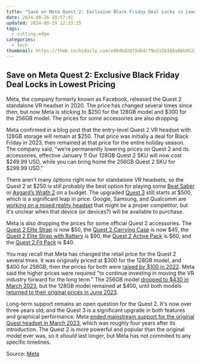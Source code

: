 ```yaml
---
title: "Save on Meta Quest 2: Exclusive Black Friday Deal Locks in Lowest Pricing"
date: 2024-08-26 19:57:41
updated: 2024-08-29 12:33:25
tags:
  - cutting-edge
categories:
  - tech
thumbnail: https://thmb.techidaily.com/e96dbd2d75db4cf9e5156185a06b8522a82e72348433fead285cc509b104d60e.jpg
---
```


## Save on Meta Quest 2: Exclusive Black Friday Deal Locks in Lowest Pricing

Meta, the company formerly known as Facebook, released the Quest 2 standalone VR headset in 2020\. The price has changed several times since then, but now Meta is sticking to $250 for the 128GB model and $300 for the 256GB model. The prices for some accessories are also dropping.

 Meta confirmed in a blog post that the entry-level Quest 2 VR headset with 128GB storage will remain at $250\. That price was initially a deal for Black Friday in 2023, then remained at that price for the entire holiday season. The company said, "we’re permanently lowering prices on Quest 2 and its accessories, effective January 1! Our 128GB Quest 2 SKU will now cost $249.99 USD, while you can bring home the 256GB Quest 2 SKU for $299.99 USD."

 There aren't many options right now for standalone VR headsets, so the Quest 2 at $250 is still probably the best option for playing some [Beat Saber](https://www.meta.com/experiences/2448060205267927/) or [Asgard’s Wrath 2](https://www.meta.com/experiences/2603836099654226) on a budget. The upgraded [Quest 3](https://tech-revival.techidaily.com/universal-chatgpt-open-doors-worldwide-communication/) still starts at $500, which is a significant leap in price. Google, Samsung, and Qualcomm are [working on a mixed reality headset](https://www.theverge.com/2023/11/8/23952833/the-samsung-qualcomm-google-mixed-reality-headset-might-be-at-least-a-year-away) that might be a proper competitor, but it's unclear when that device (or devices?) will be available to purchase.

 Meta is also dropping the prices for some official Quest 2 accessories. The [Quest 2 Elite Strap](https://www.meta.com/quest/accessories/quest-2-elite-strap/) is now $50, the [Quest 2 Carrying Case](https://www.meta.com/quest/accessories/quest-2-carrying-case/) is now $45, the [Quest 2 Elite Strap with Battery](https://www.meta.com/quest/accessories/quest-2-elite-strap-battery) is $90, the [Quest 2 Active Pack](https://www.meta.com/quest/accessories/quest-2-active-pack) is $60, and the [Quest 2 Fit Pack](https://www.meta.com/quest/accessories/quest-2-fit-pack/) is $40.

 You may recall that Meta has changed the retail price for the Quest 2 several tmes. It was originally priced at $300 for the 128GB model, and $400 for 256GB, then the prices for both were [raised by $100 in 2022](https://desktop-recording.techidaily.com/updated-2024-approved-the-ultimate-guide-to-using-obs-for-gamers/). Meta said the higher prices were required "to continue investing in moving the VR industry forward for the long term." The 256GB model [dropped to $430 in March 2023](https://youtube-docs.techidaily.com/ed-adopt-the-best-practices-of-live-streaming-with-google-meet-youtube/), but the 128GB model remained at $400, until both models [returned to their original prices in June 2023](https://vp-tips.techidaily.com/updated-launch-strategies-for-fb-generosity-campaigns/).

 Long-term support remains an open question for the Quest 2\. It's now over three years old, and the Quest 3 is a significant upgrade in both features and graphical performance. Meta [ended mainstream support for the original Quest headset in March 2023](https://instagram-videos.techidaily.com/updated-in-2024-enhancing-your-contents-impact-smart-utilization-of-igtv-hashtags/), which was roughly four years after its introduction. The Quest 2 is more powerful and popular than the original model ever was, so it _should_ last longer, but Meta has not commited to any specific timelines.

 Source: [Meta](https://www.meta.com/blog/quest/price-drop-news-meta-quest-2/)

<ins class="adsbygoogle"
     style="display:block"
     data-ad-format="autorelaxed"
     data-ad-client="ca-pub-7571918770474297"
     data-ad-slot="1223367746"></ins>



<ins class="adsbygoogle"
     style="display:block"
     data-ad-client="ca-pub-7571918770474297"
     data-ad-slot="8358498916"
     data-ad-format="auto"
     data-full-width-responsive="true"></ins>
